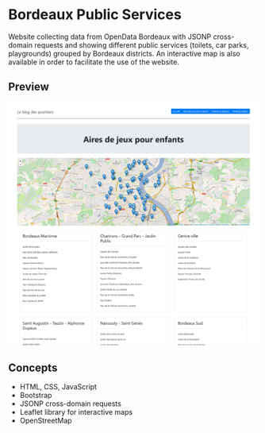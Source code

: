 # Bordeaux Public Services

Website collecting data from OpenData Bordeaux with JSONP cross-domain requests and showing different public services (toilets, car parks, playgrounds) grouped by Bordeaux districts. An interactive map is also available in order to facilitate the use of the website.

## Preview

![preview](https://github.com/maphdev/M2_Web_Development/blob/master/TD03_Requests/P2_Bordeaux_Public_Services/preview.png)

## Concepts

- HTML, CSS, JavaScript
- Bootstrap
- JSONP cross-domain requests
- Leaflet library for interactive maps
- OpenStreetMap
